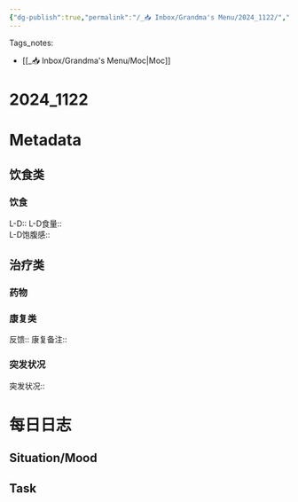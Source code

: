 ```yaml
---
{"dg-publish":true,"permalink":"/_📥 Inbox/Grandma's Menu/2024_1122/","tags":["🏥"]}
---
```


 Tags_notes:
 - [[_📥 Inbox/Grandma's Menu/Moc\|Moc]]
# 2024_1122
# Metadata
## 饮食类
### 饮食
L-D::
L-D食量::  
L-D饱腹感::
## 治疗类
### 药物

### 康复类
反馈:: 
康复备注::
### 突发状况
突发状况::
# 每日日志
## Situation/Mood



## Task

